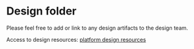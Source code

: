 # Design folder

Please feel free to add or link to any design artifacts to the design team. 

Access to design resources: [platform design resources](https://github.com/department-of-veterans-affairs/va.gov-team/tree/master/platform/design)
